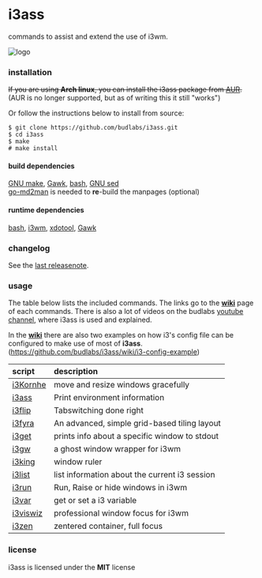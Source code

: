 # i3ass  

commands to assist and extend the use of i3wm.

![logo](assets/i3ass-first-logo2021-05-26-300x200.png?raw=true)    

### installation

~~If you are using **Arch linux**, you can install
the i3ass package from [AUR].~~ (AUR is no longer supported, but as of writing this it still "works")

Or follow the instructions below to install from source:  

``` text
$ git clone https://github.com/budlabs/i3ass.git
$ cd i3ass
$ make
# make install
```

#### build dependencies
[GNU make], [Gawk], [bash], [GNU sed](https://www.gnu.org/software/sed/)  
[go-md2man] is needed to **re**-build the manpages (optional)

[go-md2man]: https://github.com/cpuguy83/go-md2man

#### runtime dependencies
[bash], [i3wm], [xdotool], [Gawk]  

### changelog

See the [last releasenote](docs/releasenotes/0next.md).

### usage

The table below lists the included commands. The
links go to the **[wiki]** page of each commands. 
There is also a lot of videos on the budlabs [youtube channel],
where i3ass is used and explained.

In the **[wiki]** there are also two examples on how
i3's config file can be configured to make use
of most of **i3ass**.  
(<https://github.com/budlabs/i3ass/wiki/i3-config-example>)  


script | description
|:-|:-|
[i3Kornhe] | move and resize windows gracefully  
[i3ass] | Print environment information  
[i3flip] | Tabswitching done right  
[i3fyra] | An advanced, simple grid-based tiling layout  
[i3get] | prints info about a specific window to stdout  
[i3gw] | a ghost window wrapper for i3wm  
[i3king] | window ruler  
[i3list] | list information about the current i3 session  
[i3run] | Run, Raise or hide windows in i3wm  
[i3var] | get or set a i3 variable  
[i3viswiz] | professional window focus for i3wm  
[i3zen] | zentered container, full focus  


### license

i3ass is licensed under the **MIT** license


[wiki]: https://github.com/budlabs/i3ass/wiki
[Makefile]: https://github.com/budRich/i3ass/blob/master/Makefile
[install.sh]: https://github.com/budRich/i3ass/blob/master/install.sh
[i3add]: https://github.com/budRich/scripts/i3add/
[AUR]: https://aur.archlinux.org/packages/i3ass/
[i3]: https://i3wm.org/
[i3wm]: https://i3wm.org/
[bashbud]: https://github.com/budlabs/bashbud
[i3flip]: https://github.com/budlabs/i3ass/wiki/i3flip
[i3fyra]: https://github.com/budlabs/i3ass/wiki/i3fyra
[i3get]: https://github.com/budlabs/i3ass/wiki/i3get
[i3gw]: https://github.com/budlabs/i3ass/wiki/i3gw
[i3Kornhe]: https://github.com/budlabs/i3ass/wiki/i3Kornhe
[i3list]: https://github.com/budlabs/i3ass/wiki/i3list
[i3var]: https://github.com/budlabs/i3ass/wiki/i3var
[i3run]: https://github.com/budlabs/i3ass/wiki/i3run
[i3menu]: https://github.com/budlabs/i3ass/wiki/i3menu
[i3viswiz]: https://github.com/budlabs/i3ass/wiki/i3viswiz
[i3king]: https://github.com/budlabs/i3ass/wiki/i3king
[i3ass]: https://github.com/budlabs/i3ass/wiki/i3ass
[i3zen]: https://github.com/budlabs/i3ass/wiki/i3zen
[youtube channel]: https://youtube.com/c/dubbeltumme
[rofi]: https://github.com/davatorium/rofi
[Gawk]: https://www.gnu.org/software/gawk/
[bash]: https://www.gnu.org/software/bash/
[lowdown]: https://kristaps.bsd.lv/lowdown/
[GNU make]: https://www.gnu.org/software/make/
[xdotool]: https://www.semicomplete.com/projects/xdotool/
